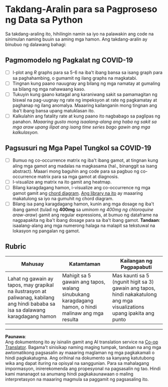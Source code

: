 <!--
CO_OP_TRANSLATOR_METADATA:
{
  "original_hash": "dc8f035ce92e4eaa078ab19caa68267a",
  "translation_date": "2025-08-28T02:28:40+00:00",
  "source_file": "2-Working-With-Data/07-python/assignment.md",
  "language_code": "tl"
}
-->
# Takdang-Aralin para sa Pagproseso ng Data sa Python

Sa takdang-araling ito, hihilingin namin sa iyo na palawakin ang code na sinimulan naming buuin sa aming mga hamon. Ang takdang-aralin ay binubuo ng dalawang bahagi:

## Pagmomodelo ng Pagkalat ng COVID-19

 - [ ] I-plot ang *R* graphs para sa 5-6 na iba't ibang bansa sa isang graph para sa paghahambing, o gumamit ng ilang graphs na magkatabi.
 - [ ] Tingnan kung paano nauugnay ang bilang ng mga namatay at gumaling sa bilang ng mga nahawaang kaso.
 - [ ] Tukuyin kung gaano katagal ang karaniwang sakit sa pamamagitan ng biswal na pag-uugnay ng rate ng impeksyon at rate ng pagkamatay at paghanap ng ilang anomalya. Maaaring kailanganin mong tingnan ang iba't ibang bansa upang matuklasan ito.
 - [ ] Kalkulahin ang fatality rate at kung paano ito nagbabago sa paglipas ng panahon. *Maaaring gusto mong isaalang-alang ang haba ng sakit sa mga araw upang ilipat ang isang time series bago gawin ang mga kalkulasyon.*

## Pagsusuri ng Mga Papel Tungkol sa COVID-19

- [ ] Bumuo ng co-occurrence matrix ng iba't ibang gamot, at tingnan kung aling mga gamot ang madalas na magkasama (hal., binanggit sa isang abstract). Maaari mong baguhin ang code para sa pagbuo ng co-occurrence matrix para sa mga gamot at diagnosis.
- [ ] I-visualize ang matrix na ito gamit ang heatmap.
- [ ] Bilang karagdagang hamon, i-visualize ang co-occurrence ng mga gamot gamit ang [chord diagram](https://en.wikipedia.org/wiki/Chord_diagram). [Ang library na ito](https://pypi.org/project/chord/) ay maaaring makatulong sa iyo na gumuhit ng chord diagram.
- [ ] Bilang isa pang karagdagang hamon, kunin ang mga dosage ng iba't ibang gamot (tulad ng **400mg** sa *uminom ng 400mg ng chloroquine araw-araw*) gamit ang regular expressions, at bumuo ng dataframe na nagpapakita ng iba't ibang dosage para sa iba't ibang gamot. **Tandaan**: isaalang-alang ang mga numerong halaga na malapit sa tekstuwal na lokasyon ng pangalan ng gamot.

## Rubric

Mahusay | Katamtaman | Kailangan ng Pagpapabuti
--- | --- | -- |
Lahat ng gawain ay tapos, may grapikal na ilustrasyon at paliwanag, kabilang ang hindi bababa sa isa sa dalawang karagdagang hamon | Mahigit sa 5 gawain ang tapos, walang sinubukang karagdagang hamon, o hindi malinaw ang mga resulta | Mas kaunti sa 5 (ngunit higit sa 3) gawain ang tapos, hindi nakakatulong ang mga visualizations upang ipakita ang punto

---

**Paunawa**:  
Ang dokumentong ito ay isinalin gamit ang AI translation service na [Co-op Translator](https://github.com/Azure/co-op-translator). Bagama't sinisikap naming maging tumpak, tandaan na ang mga awtomatikong pagsasalin ay maaaring maglaman ng mga pagkakamali o hindi pagkakatugma. Ang orihinal na dokumento sa kanyang katutubong wika ang dapat ituring na opisyal na sanggunian. Para sa mahalagang impormasyon, inirerekomenda ang propesyonal na pagsasalin ng tao. Hindi kami mananagot sa anumang hindi pagkakaunawaan o maling interpretasyon na maaaring magmula sa paggamit ng pagsasaling ito.
